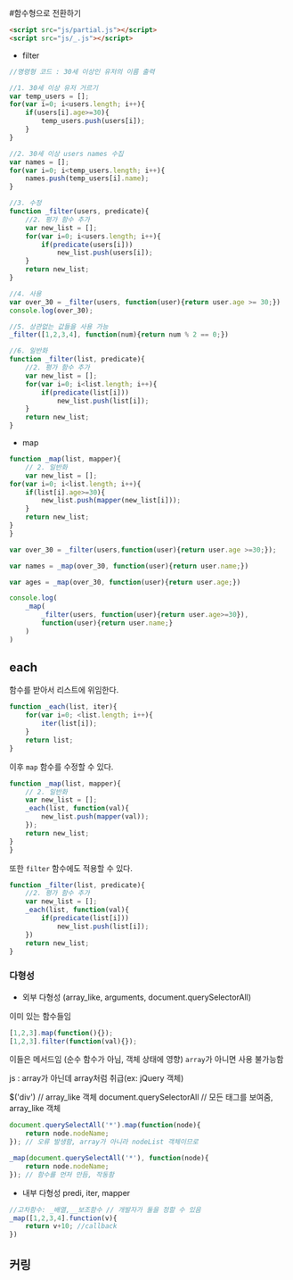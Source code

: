 #함수형으로 전환하기

```html
<script src="js/partial.js"></script>
<script src="js/_.js"></script>
```

* filter

```js
//명령형 코드 : 30세 이상인 유저의 이름 출력

//1. 30세 이상 유저 거르기
var temp_users = [];
for(var i=0; i<users.length; i++){
    if(users[i].age>=30){
        temp_users.push(users[i]);
    }
}

//2. 30세 이상 users names 수집
var names = [];
for(var i=0; i<temp_users.length; i++){
    names.push(temp_users[i].name);
}

//3. 수정
function _filter(users, predicate){
    //2. 평가 함수 추가
    var new_list = [];
    for(var i=0; i<users.length; i++){
        if(predicate(users[i]))
            new_list.push(users[i]);
    }
    return new_list;
}

//4. 사용
var over_30 = _filter(users, function(user){return user.age >= 30;})
console.log(over_30);

//5. 상관없는 값들을 사용 가능
_filter([1,2,3,4], function(num){return num % 2 == 0;})

//6. 일반화
function _filter(list, predicate){
    //2. 평가 함수 추가
    var new_list = [];
    for(var i=0; i<list.length; i++){
        if(predicate(list[i]))
            new_list.push(list[i]);
    }
    return new_list;
}
```

* map

```js
function _map(list, mapper){
    // 2. 일반화
    var new_list = [];
for(var i=0; i<list.length; i++){
    if(list[i].age>=30){
        new_list.push(mapper(new_list[i]));
    }
    return new_list;
}
}

var over_30 = _filter(users,function(user){return user.age >=30;});

var names = _map(over_30, function(user){return user.name;})

var ages = _map(over_30, function(user){return user.age;})

console.log(
    _map(
        _filter(users, function(user){return user.age>=30}),
        function(user){return user.name;}
    )
)
```

## each

함수를 받아서 리스트에 위임한다.

```js
function _each(list, iter){
    for(var i=0; <list.length; i++){
        iter(list[i]);
    }
    return list;
}
```

이후 `map` 함수를 수정할 수 있다.

```js
function _map(list, mapper){
    // 2. 일반화
    var new_list = [];
    _each(list, function(val){
        new_list.push(mapper(val));
    });
    return new_list;
}
}
```

또한 `filter` 함수에도 적용할 수 있다.

```js
function _filter(list, predicate){
    //2. 평가 함수 추가
    var new_list = [];
    _each(list, function(val){
        if(predicate(list[i]))
            new_list.push(list[i]);
    })
    return new_list;
}
```

### 다형성

* 외부 다형성
  (array_like, arguments, document.querySelectorAll)

이미 있는 함수들임

```js
[1,2,3].map(function(){});
[1,2,3].filter(function(val){});
```

이들은 메서드임 (순수 함수가 아님, 객체 상태에 영향)
`array`가 아니면 사용 불가능함

js : array가 아닌데 array처럼 취급(ex: jQuery 객체)

$('div') // array_like 객체
document.querySelectorAll // 모든 태그를 보여줌, array_like 객체

```js
document.querySelectAll('*').map(function(node){
    return node.nodeName;
}); // 오류 발생함, array가 아니라 nodeList 객체이므로
```

```js
_map(document.querySelectAll('*'), function(node){
    return node.nodeName;
}); // 함수를 먼저 만듬, 작동함
```

* 내부 다형성
  predi, iter, mapper

```js
//고차함수: _배열,__보조함수 // 개발자가 둘을 정할 수 있음
_map([1,2,3,4].function(v){
    return v+10; //callback
})
```

## 커링

